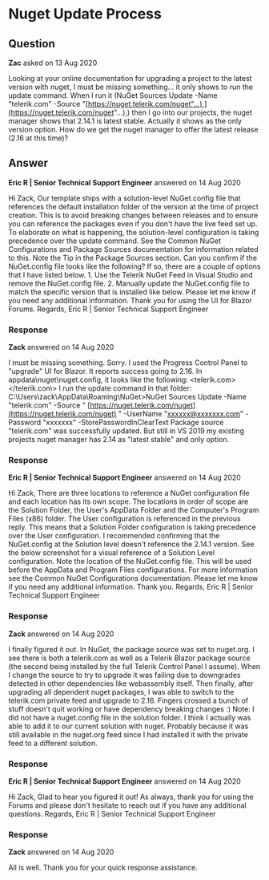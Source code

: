 # Nuget Update Process

## Question

**Zac** asked on 13 Aug 2020

Looking at your online documentation for upgrading a project to the latest version with nuget, I must be missing something... it only shows to run the update command. When I run it (NuGet Sources Update -Name "telerik.com" -Source "[https://nuget.telerik.com/nuget"...),](https://nuget.telerik.com/nuget"...),) then I go into our projects, the nuget manager shows that 2.14.1 is latest stable. Actually it shows as the only version option. How do we get the nuget manager to offer the latest release (2.16 at this time)?

## Answer

**Eric R | Senior Technical Support Engineer** answered on 14 Aug 2020

Hi Zack, Our template ships with a solution-level NuGet.config file that references the default installation folder of the version at the time of project creation. This is to avoid breaking changes between releases and to ensure you can reference the packages even if you don't have the live feed set up. To elaborate on what is happening, the solution-level configuration is taking precedence over the update command. See the Common NuGet Configurations and Package Sources documentation for information related to this. Note the Tip in the Package Sources section. Can you confirm if the NuGet.config file looks like the following? <?xml version="1.0" encoding="utf-8"?> <configuration> <packageSources> <add key="Telerik Blazor 2.14.1 " value="C:\Program Files (x86)\Progress\Telerik UI for Blazor 2.14.1 \" /> </packageSources> </configuration> If so, there are a couple of options that I have listed below. 1. Use the Telerik NuGet Feed in Visual Studio and remove the NuGet.config file. 2. Manually update the NuGet.config file to match the specific version that is installed like below. <?xml version="1.0" encoding="utf-8"?> <configuration> <packageSources> <add key="Telerik Blazor 2.16.0 " value="C:\Program Files (x86)\Progress\Telerik UI for Blazor 2.16.0 \" /> </packageSources> </configuration> Please let me know if you need any additional information. Thank you for using the UI for Blazor Forums. Regards, Eric R | Senior Technical Support Engineer

### Response

**Zack** answered on 14 Aug 2020

I must be missing something. Sorry. I used the Progress Control Panel to "upgrade" UI for Blazor. It reports success going to 2.16. In appdata\nuget\nuget.config, it looks like the following: <? xml version="1.0" encoding="utf-8"?> <configuration> <packageSources> <add key="nuget.org" value=" [https://api.nuget.org/v3/index.json](https://api.nuget.org/v3/index.json) " protocolVersion="3" /> <add key="telerik.com" value=" [https://nuget.telerik.com/nuget](https://nuget.telerik.com/nuget) " /> </packageSources> <packageSourceCredentials> <telerik.com> <add key="Username" value="xxxxx@xxxxx.com" /> <add key="ClearTextPassword" value="xxxxxx" /> </telerik.com> </packageSourceCredentials> <packageRestore> <add key="enabled" value="True" /> <add key="automatic" value="True" /> </packageRestore> <bindingRedirects> <add key="skip" value="False" /> </bindingRedirects> <packageManagement> <add key="format" value="0" /> <add key="disabled" value="False" /> </packageManagement> </configuration> I run the update command in that folder: C:\Users\zack\AppData\Roaming\NuGet>NuGet Sources Update -Name "telerik.com" -Source " [https://nuget.telerik.com/nuget](https://nuget.telerik.com/nuget) " -UserName "xxxxxx@xxxxxxx.com" -Password "xxxxxxx" -StorePasswordInClearText Package source "telerik.com" was successfully updated. But still in VS 2019 my existing projects nuget manager has 2.14 as "latest stable" and only option.

### Response

**Eric R | Senior Technical Support Engineer** answered on 14 Aug 2020

Hi Zack, There are three locations to reference a NuGet configuration file and each location has its own scope. The locations in order of scope are the Solution Folder, the User's AppData Folder and the Computer's Program Files (x86) folder. The User configuration is referenced in the previous reply. This means that a Solution Folder configuration is taking precedence over the User configuration. I recommended confirming that the NuGet.config at the Solution level doesn't reference the 2.14.1 version. See the below screenshot for a visual reference of a Solution Level configuration. Note the location of the NuGet.config file. This will be used before the AppData and Program Files configurations. For more information see the Common NuGet Configurations documentation. Please let me know if you need any additional information. Thank you. Regards, Eric R | Senior Technical Support Engineer

### Response

**Zack** answered on 14 Aug 2020

I finally figured it out. In NuGet, the package source was set to nuget.org. I see there is both a telerik.com as well as a Telerik Blazor package source (the second being installed by the full Telerik Control Panel I assume). When I change the source to try to upgrade it was failing due to downgrades detected in other dependencies like webassembly itself. Then finally, after upgrading all dependent nuget packages, I was able to switch to the telerik.com private feed and upgrade to 2.16. Fingers crossed a bunch of stuff doesn't quit working or have dependency breaking changes :) Note: I did not have a nuget.config file in the solution folder. I think I actually was able to add it to our current solution with nuget. Probably because it was still available in the nuget.org feed since I had installed it with the private feed to a different solution.

### Response

**Eric R | Senior Technical Support Engineer** answered on 14 Aug 2020

Hi Zack, Glad to hear you figured it out! As always, thank you for using the Forums and please don't hesitate to reach out if you have any additional questions. Regards, Eric R | Senior Technical Support Engineer

### Response

**Zack** answered on 14 Aug 2020

All is well. Thank you for your quick response assistance.
